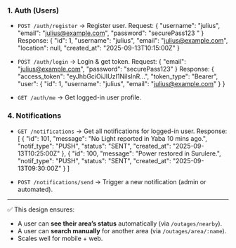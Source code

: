 ### 1. **Auth (Users)**

* `POST /auth/register` → Register user.
    Request:
        {
            "username": "julius",
            "email": "julius@example.com",
            "password": "securePass123 "
        }
    Response:
        {
            "id": 1,
            "username": "julius",
            "email": "julius@example.com",
            "location": null,
            "created_at": "2025-09-13T10:15:00Z"
        }

* `POST /auth/login` → Login & get token.
    Request:
        {
            "email": "julius@example.com",
            "password": "securePass123"
        }
    Response:
        {
            "access_token": "eyJhbGciOiJIUzI1NiIsInR...",
            "token_type": "Bearer",
            "user": {
                "id": 1,
                "username": "julius",
                "email": "julius@example.com"
            }
        }


* `GET /auth/me` → Get logged-in user profile.

### 4. **Notifications**

* `GET /notifications` → Get all notifications for logged-in user.
    Response:
        [
            {
                "id": 101,
                "message": "No Light reported in Yaba 10 mins ago.",
                "notif_type": "PUSH",
                "status": "SENT",
                "created_at": "2025-09-13T10:25:00Z"
            },
            {
                "id": 100,
                "message": "Power restored in Surulere.",
                "notif_type": "PUSH",
                "status": "SENT",
                "created_at": "2025-09-13T09:30:00Z"
            }
        ]

* `POST /notifications/send` → Trigger a new notification (admin or automated).

---

✅ This design ensures:

* A user can **see their area’s status** automatically (via `/outages/nearby`).
* A user can **search manually** for another area (via `/outages/area/:name`).
* Scales well for mobile + web.
